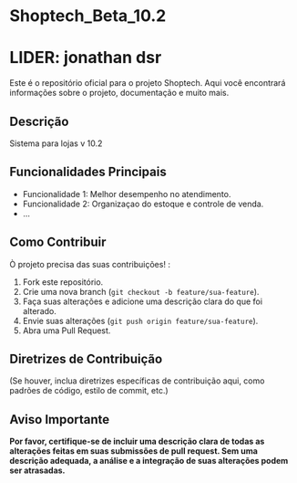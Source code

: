 # Shoptech_Beta_10.2
#  LIDER: jonathan dsr
Este é o repositório oficial para o projeto Shoptech. Aqui você encontrará informações sobre o projeto, documentação e muito mais.

## Descrição
Sistema para lojas v 10.2

## Funcionalidades Principais

- Funcionalidade 1: Melhor desempenho no atendimento.
- Funcionalidade 2: Organizaçao do estoque e controle de venda.
- ...

## Como Contribuir

Ò projeto precisa das suas contribuições! :

1. Fork este repositório.
2. Crie uma nova branch (`git checkout -b feature/sua-feature`).
3. Faça suas alterações e adicione uma descrição clara do que foi alterado.
4. Envie suas alterações (`git push origin feature/sua-feature`).
5. Abra uma Pull Request.

## Diretrizes de Contribuição

(Se houver, inclua diretrizes específicas de contribuição aqui, como padrões de código, estilo de commit, etc.)

## Aviso Importante

**Por favor, certifique-se de incluir uma descrição clara de todas as alterações feitas em suas submissões de pull request. Sem uma descrição adequada, a análise e a integração de suas alterações podem ser atrasadas.**
